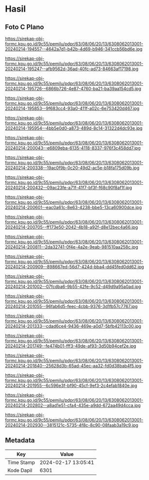 # Hasil

## Foto C Plano

https://sirekap-obj-formc.kpu.go.id/9c55/pemilu/pdpr/63/08/06/20/13/6308062013001-20240214-194557--4642a7d1-b42b-4d69-b946-341ccb56bd6e.jpg

https://sirekap-obj-formc.kpu.go.id/9c55/pemilu/pdpr/63/08/06/20/13/6308062013001-20240214-195247--afb9562d-36ad-40fc-ad73-84663af17198.jpg

https://sirekap-obj-formc.kpu.go.id/9c55/pemilu/pdpr/63/08/06/20/13/6308062013001-20240214-195726--6866b726-4e87-4760-ba21-ba39aa154cd5.jpg

https://sirekap-obj-formc.kpu.go.id/9c55/pemilu/pdpr/63/08/06/20/13/6308062013001-20240214-195853--9f683cc4-93a0-411f-a02c-6e753420d467.jpg

https://sirekap-obj-formc.kpu.go.id/9c55/pemilu/pdpr/63/08/06/20/13/6308062013001-20240214-195954--4bb5e0d0-a873-489d-8c14-31322d4dc93e.jpg

https://sirekap-obj-formc.kpu.go.id/9c55/pemilu/pdpr/63/08/06/20/13/6308062013001-20240214-200043--e6809eba-6135-4118-8337-976f3c458dd7.jpg

https://sirekap-obj-formc.kpu.go.id/9c55/pemilu/pdpr/63/08/06/20/13/6308062013001-20240214-200338--19ac0f9b-0c20-49d2-ac5e-b18fa175d09b.jpg

https://sirekap-obj-formc.kpu.go.id/9c55/pemilu/pdpr/63/08/06/20/13/6308062013001-20240214-200432--09ac23fe-a71f-41f7-bf3f-f68c90f8af1f.jpg

https://sirekap-obj-formc.kpu.go.id/9c55/pemilu/pdpr/63/08/06/20/13/6308062013001-20240214-200601--eac0a61c-8e63-4238-bbe5-13ca60900dce.jpg

https://sirekap-obj-formc.kpu.go.id/9c55/pemilu/pdpr/63/08/06/20/13/6308062013001-20240214-200705--ff173e50-2042-4b18-a92f-d8e12bec4a66.jpg

https://sirekap-obj-formc.kpu.go.id/9c55/pemilu/pdpr/63/08/06/20/13/6308062013001-20240214-200811--2da32741-0f4e-4a2e-9eab-981510aa258c.jpg

https://sirekap-obj-formc.kpu.go.id/9c55/pemilu/pdpr/63/08/06/20/13/6308062013001-20240214-200909--898667ed-56d7-424d-bba4-dd45fed0dd62.jpg

https://sirekap-obj-formc.kpu.go.id/9c55/pemilu/pdpr/63/08/06/20/13/6308062013001-20240214-201002--07fcdba6-9b55-42fe-9c52-d49d9a95a0ad.jpg

https://sirekap-obj-formc.kpu.go.id/9c55/pemilu/pdpr/63/08/06/20/13/6308062013001-20240214-201055--96fab6d5-feec-4cbb-9376-3d1fb57c7767.jpg

https://sirekap-obj-formc.kpu.go.id/9c55/pemilu/pdpr/63/08/06/20/13/6308062013001-20240214-201333--cdad6ce4-9436-469e-a0d7-5bfb42113c00.jpg

https://sirekap-obj-formc.kpu.go.id/9c55/pemilu/pdpr/63/08/06/20/13/6308062013001-20240214-201749--fe474b01-fff3-49de-af93-3d50b94cef2e.jpg

https://sirekap-obj-formc.kpu.go.id/9c55/pemilu/pdpr/63/08/06/20/13/6308062013001-20240214-201840--25628d3b-65ad-45ec-aa32-fd0d38bab4f5.jpg

https://sirekap-obj-formc.kpu.go.id/9c55/pemilu/pdpr/63/08/06/20/13/6308062013001-20240214-201955--6c596e3f-bf90-45cf-9ef3-2c4efab1840e.jpg

https://sirekap-obj-formc.kpu.go.id/9c55/pemilu/pdpr/63/08/06/20/13/6308062013001-20240214-202802--a8ad1e51-cfa4-435e-a9dd-672aa49d4cca.jpg

https://sirekap-obj-formc.kpu.go.id/9c55/pemilu/pdpr/63/08/06/20/13/6308062013001-20240214-202930--3815121c-5735-4f8c-8c90-08faab3a19c9.jpg


## Metadata

| Key        | Value               |
| ---------- | ------------------- |
| Time Stamp | 2024-02-17 13:05:41 |
| Kode Dapil | 6301                |



